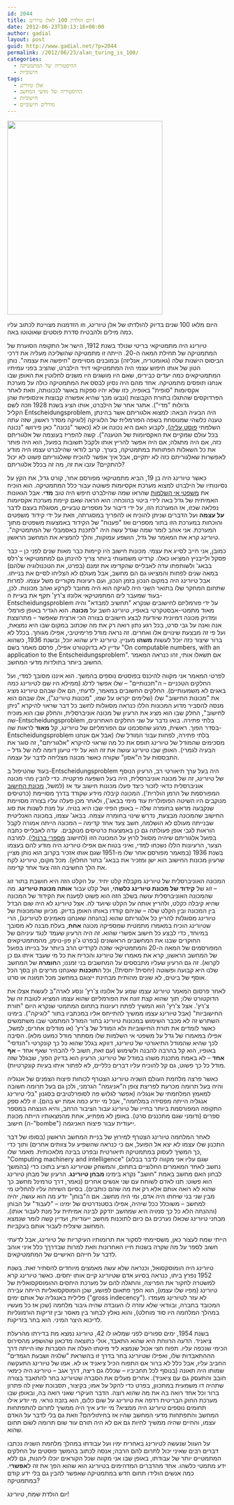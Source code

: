 ```yaml
---
id: 2044
title: יום הולדת 100 לאלן טיורינג!
date: 2012-06-23T10:13:16+00:00
author: gadial
layout: post
guid: http://www.gadial.net/?p=2044
permalink: /2012/06/23/alan_turing_is_100/
categories:
  - ההיסטוריה של המתמטיקה
  - חישוביות
tags:
  - אלן טיורינג
  - ההיסטוריה של מדעי המחשב
  - חישוביות
  - מודלים חישוביים
---
```

[<img class="alignnone size-full wp-image-2045" title="Alan_Turing_photo" src="http://www.gadial.net/wp-content/uploads/2012/06/Alan_Turing_photo.jpg" alt="" width="355" height="444" />](http://www.gadial.net/wp-content/uploads/2012/06/Alan_Turing_photo.jpg)

היום מלאו 100 שנים בדיוק להולדתו של אלן טיורינג, וזו הזדמנות מצויינת לכתוב עליו כמה מילים ולהבטיח סדרת פוסטים שאוטוטו באה.

טיורינג היה מתמטיקאי בריטי שנולד בשנת 1912, הישר אל התקופה הסוערת של המתמטיקה של תחילת המאה ה-20. הייתה זו מתמטיקה שהשליכה מעליה את דרכי הביסוס הישנות שלה (גאומטריה, אנליזה) ובמובנים מסויימים "חיפשה את עצמה". נותן הטון של אותו חיפוש עצמי היה המתמטיקאי דויד הילברט, שהציב בפני עמיתיו המתמטיקאים כמה יעדים כבירים, שאם היו מושגים היו משנים לחלוטין את האופן שבו אנחנו תופסים מתמטיקה. אחד מהם היה נסיון לבסס את המתמטיקה כולה על מערכת אקסיומות "סופית" באופיה, כזו שלא יהיו ספקות באשר לנכונותה, וזאת לאחר הפרדוקסים שהתגלו בתורת הקבוצות (ונבעו מכך שהיא אפשרה קבוצות אינסופיות שהן גדולות "מדי"). אתגר אחר של הילברט, אותו הציג בשנת 1928 וזכה לשם הקליל Entscheidungsproblem, היה הבעיה הבאה: למצוא אלגוריתם אשר בהינתן טענה כלשהי שמנוסחת בשפה הפורמלית של הלוגיקה (לוגיקה מסדר ראשון, שזה עתה השלמתי [פוסט עליה](http://www.gadial.net/2012/06/17/first_order_logic/)), לקבוע האם היא נכונה או לא (כאשר "נכונה" כאן פירושו "נכונה בכל עולם שמקיים את האקסיומות של הטענה"). קשה להפריז בעוצמה של אלגוריתם כזה, אם היה מתגלה; אם היה אפשר להריץ אותו ולקבל תשובות בפועל, הוא היה פותר את כל השאלות הפתוחות במתמטיקה, בערך. קרוב לודאי שהילברט עצמו היה מודע לאפשרות שאלגוריתם כזה לא יתקיים, אבל איך אפשר להוכיח שאלגוריתם פשוט לא יכול להתקיים? עזבו את זה, מה זה בכלל אלגוריתם?

כאשר טיורינג היה בן 19, הביא מתמטיקאי מפורסם אחר, קורט גדל, את הקץ על נסיונותיו של הילברט למצוא מערכת אקסיומות פשוטה עבור כלל המתמטיקה. הוא הוכיח את [משפטי אי השלמות](http://www.gadial.net/2009/05/03/godel_incompleteness_yes/) שהראו שמה שהילברט חיפש היה טוב **מדי**. אבל הגאונות האמיתית של גדל באה לידי ביטוי בהוכחה: הוא הראה שאם קיימת מערכת אקסיומות נפלאה שכזו, אז המערכת הזו, על ידי דיבור על מספרים טבעיים, מסוגלת בעצם לדבר **על עצמה** ועל הדברים שניתן להוכיח או להפריך במסגרתה, וזאת על ידי קידוד משפטים והוכחות במערכת הזו בתור מספרים ואז "פענוח" של הקידוד באמצעות משפטים מתוך המערכת. אני אוהב לומר שמה שגדל עשה היה "לתכנת באסמבלי של המתמטיקה". טיורינג קרא את המאמר של גדל, הושפע עמוקות, והלך להמציא את המחשב הראשון.

כמובן, אני חייב לסייג את עצמי. מכונות חישוב היו קיימות כבר מאות שנים לפני כן &#8211; כבר פסקל ולייבניץ המציאו כאלו. קרדיט משמעותי ביותר צריך להינתן גם למתמטיקאי צ'רלס בבאג' ולשותפתו עדה לאבלייס שהקדימו את זמנם (בפרט, את הטכנולוגיה שלהם) במאה שנים לפחות והמציאו גם הם מחשב, אבל מעולם לא הצליחו לסיים את בנייתו. אבל טיורינג היה במקום הנכון בזמן הנכון, ועם רעיונות מקוריים משל עצמו. למרות שתחום המחקר שלו בתואר השני היה לוגיקה הוא היה מחובר לקרקע ואהב מכונות. לכן, בעוד שמעבר לים המתמטיקאי אלונזו צ'רץ' תקף את בעיית ה-Entscheidungsproblem על ידי פורמליזם לחישובים שנקרא "תחשיב למבדא" והיה מאוד מתמטי-אבסטקרטי באופיו, טיורינג חשב על **מכונה**. הוא הגדיר באופן פורמלי ומדויק מכונה דמיונית שיודעת לבצע חישובים בצורה הכי ארצית שאפשר &#8211; מתרוצצת אנה ואנה על גבי סרט, בכל רגע נתון רואה רק את מה שכתוב במקום שבו היא נמצאת, ועל פי זה מבצעת שינויים אלו ואחרים. זה נראה מודל פרימיטיבי, אפילו מגוחך. בכלל לא ברור שיצור כזה יוכל לעשות **משהו** מעניין. טיורינג ידע שהוא יוכל, ובשנת 1936, כשהוא עדיין לא בדוקטורט אפילו, פרסם מאמר בשם "On computable numbers, with an application to the Entscheidungsproblem". אם תשאלו אותי, זהו כנראה המאמר החשוב ביותר בתולדות מדעי המחשב.

לפרטי המאמר אני מקווה להיכנס בפוסטים נוספים בהמשך. הוא איננו מסובך למדי, ועל החלקים הטכניים &#8211; ה"תכנותיים" &#8211; שלו אפשר לדלג (ממילא היו שם לטיורינג כמה באגים לא משמעותיים). החלקים החשובים במאמר, לדעתי, הם אלו שבהם טיורינג מציג את "מכונות החישוב" שלו (שלימים יקראו על שמו, "מכונות טיורינג"), אלו שבהם הוא מנסה להסביר מדוע המכונות הללו כנראה מסוגלות לחשב כל דבר שראוי להיקרא "ניתן לחישוב", החלק שבו הוא מציג את הרעיון של מכונה אוניברסלית, והחלק שבו הוא מוכיח שה-Entscheidungsproblem בלתי פתירה. בואו נדבר על שני החלקים האחרונים, בסדר הפוך. ראשית, מרגע שהסכמנו עם הפורמליזם של טיורינג, קל **מאוד** לראות שה-Entscheidungsproblem בלתי פתירה, לפחות עבור המודל שלו (אבל אם אנחנו מסכימים שהמודל של טיורינג תופס את כל מה שראוי להיקרא "אלגוריתם", זה סוגר את הבעיה לגמרי). האופן שבו טיורינג עושה את זה הוא על ידי טיעון דומה לזה של גדל &#8211; התבססות על ה"אסון" שקורה כאשר מכונה מצליחה לדבר על עצמה.

בעוד שהטיפול ב-Entscheidungsproblem היה בעל ערך תיאורטי רב, הרעיון הנוסף של טיורינג, זה של מכונה אוניברסלית, היה בעל השפעה פרקטית. כדי להבין מהי מכונה אוניברסלית כדאי לזכור כיצד פעלו מכונות חישוב עד אז (למשל, [מכונת החישוב](http://en.wikipedia.org/wiki/Tabulating_machine) המפורסמת של הרמן הולרית'). המכונה קיבלה מידע שקודד בדרך מסויימת (כרטיסים מנוקבים היו השיטה הפופולרית עוד מימי בבאג'), ולאחר מכן פעלה עליו בצורה מסויימת שנקבעה מראש בחומרה שלה &#8211; באופן הפיזי שבו היא בנויה. על מנת לשנות את סוג החישוב שהמכונה מבצעת, נדרש שינוי בחומרה עצמה. בבאג' עצמו, במכונה האנליטית שבנייתה מעולם לא הושלמה, חשב צעד אחד קדימה &#8211; המכונה הייתה אמורה לקבל הוראות לגבי אופן פעולתה גם כן באמצעות כרטיסים מנוקבים.  עדה לאבלייס כתבה בפועל אלגוריתם שיהיה מסוגל לרוץ על המכונה הזו (לחישוב [מספרי ברנולי](http://www.gadial.net/2012/03/02/bernoulli_numbers/)). למרבה הצער, הרעיונות הללו נשכחו למדי, ואיני בטוח אם אפילו טיורינג היה מודע להם בעצמו בשנת 1936 (במאמר מפורסם אחר שלו מ-1951 שגם אותו אזכיר בקרוב הוא נותן מציין שרעיון מכונות החישוב הוא ישן ומזכיר את בבאג' בתור החלוץ). מכל מקום, טיורינג לקח את הלך החשיבה הזה צעד אחד קדימה.

המכונה האוניברסלית של טיורינג מקבלת קלט יחיד. על הקלט הזה היא חושבת בתור זוג &#8211; זוג של **קידוד של מכונת טיורינג כלשהי**, ושל קלט עבור **אותה מכונת טיורינג**. מה שהמכונה האוניברסלית עושה בשלב הזה הוא פשוט לפענח את הקידוד של המכונה שהיא קיבלה כקלט, ולהריץ אותה על הקלט שיועד לה. אצל טיורינג לא היה שום הבדל בין המכונה ובין הקלט שלה &#8211; שניהם קודדו באותו האופן בדיוק. מכיוון שהמכונות של טיורינג מסוגלות להריץ כל אלגוריתם שהוא (בהנחה שאנחנו מאמינים לטיורינג), הרי שטיורינג הוכיח במאמרו מתמטית שמספיקה מכונה **אחת**, בעלת מבנה לא מסובך במיוחד, כדי לבצע כל חישוב אפשרי שהוא. זה היה הרעיון שעמד לנגד עיניהם של החוקרים שבנו את המחשבים הראשונים (בפרט ג'ון פון-נוימן, מהמתמטיקאים המפורסמים של המאה ה-20 והמתמטיקאי שזכה לקרדיט הרב ביותר על בנייתו בפועל של המחשב הראשון, קרא את מאמרו של טיורינג והכריח את כל מי שעבד איתו גם כן לקרוא). זה גם הרעיון שעליו מתבססים על המחשבים בני זמננו; ה**חומרה** של המחשב שלנו היא קבועה ופשוטה (יחסית! יחסית!), וכל ה**תוכנות** שאנחנו מריצים הן בסך הכל אוסף של ביטים, לא שונים מהותית מבחינת ייצוגם במחשב מכל תמונה או סרט.

לאחר פרסום המאמר טיורינג עצמו שמע על אלונזו צ'רץ' ונסע לארה"ב לעשות אצלו את הדוקטורט שלו; תוך שהוא קצת זונח את הפורמליזם שהוא עצמו המציא לטובת זה של צ'רץ'. אצל צ'רץ' הוא המשיך לפתח רעיונות בתחום המתמטי שנקרא היום "תורת החישוביות" (אבל טיורינג עצמו ממשיך להתייחס אליו במכתביו בתור "לוגיקה"). בימינו השתרש זה לא מכבר השימוש במכונות טיורינג בתור המודל המתמטי שבו משתמשים כאשר לומדים את תורת החישוביות ולא המודל של צ'רץ' (או מודלים אחרים; למשל, אפילו במאמרו של גדל על משפטי אי השלמות שלו מסתתר מודל כמעט מלא). הסיבה לכך שהיא שהמודל התיאורטי של טיורינג, דווקא בגלל שהוא כל כך קונקרטי ו"הנדסי" באופיו, הוא קל בהרבה להבנה ולשימוש (עם זאת, חשוב לי להבהיר שאף אחד &#8211; **אף אחד** &#8211; לא באמת מתכנת משהו במודל של טיורינג; הרעיון הוא בדיוק הפוך, שבגלל שזה מודל כל כך פשוט, גם קל להוכיח עליו דברים כלליים, לא לפתור איתו בעיות קונקרטיות).

כאשר פרצה מלחמת העולם השניה טיורינג הצטרף לכוחות פיצוח הצפנים של אנגליה והיה בעל תרומה מכרעת לפריצת צופן ה"אניגמה" הגרמני, ולכן גם בעל תרומה חשובה למאמץ המלחמתי של אנגליה (אפשר לגלוש פה לסופרלטיבים בסגנון "בלי טיורינג אנגליה הייתה מפסידה במלחמה", אבל מי יודע כמה אמת יש בהם). זו ללא ספק התקופה המפורסמת ביותר בחייו של טיורינג עבור הציבור הרחב, והיא הונצחה במספר ספרים (ודומני שגם מתכננים סרט). באופן לא מפתיע, אחת מהמצאותיו הייתה מכונת חישוב (ה-"bombe") ייעודית עבור פיצוח האניגמה.

לאחר המלחמה טיורינג הצטרף למירוץ של בניית המחשב הראשון (בסופו של דבר התכנון שלו עצמו לא יצא אל הפועל, אם כי כנראה שהשפיע על צוותים אחרים) ותוך כדי כך המשיך לעסוק במתמטיקה תיאורטית ובפרט בבינה מלאכותית. מאמר שלו, "Computing machinery and intelligence" (שגם עליו אני מקווה לדבר בבלוג בהמשך) נחשב לאחד המאמרים החלוציים בתחום, והמשחק שטיורינג הציע בתוכו כדי לבחון האם מחשב באמת "חושב" נקרא בימינו **מבחן טיורינג**. הרעיון של מבחן טיורינג הוא פשוט: תנו לאדם לשוחח עם שני אנשים אחרים (נאמר, דרך טרמינל מחשב כך שהוא לא רואה אותם אלא רק את מה שהם כותבים). בסיום השיחה עליו להחליט מי מבין שני בני שיחתו היה אדם, ומי היה מחשב. אם ה"בוחן" יודע מה הוא עושה, יהיה למחשב &#8211; משוכלל ככל שיהיה, אפילו בסטנדרטים של ימינו &#8211; "לעבוד" על הבוחן (וההנחה הלא כל כך סמויה היא שמחשב יזדקק לבינה אמיתית על מנת לעבור אותו). מבחני טיורינג שכאלו נערכים גם כיום לתוכנות מחשב ייעודיות, ועדיין קשה לומר שנמצא המחשב שיצליח לעבור אותם בעקביות.

הייתי שמח לעצור כאן, משסיימתי לסקור את תרומותיו העיקריות של טיורינג, אבל לדעתי חשוב לספר על מה שקרה בשנות חייו האחרונות וזאת למרות שבדרךך כלל איני אוהב לדבר על חייהם האישיים של המתמטיקאים.

טיורינג היה הומוסקסואל, וכנראה שלא עשה מאמצים מיוחדים להסתיר זאת. בשנת 1952 נפרץ ביתו, כנראה בסיוע אדם שטיורינג קיים אותו יחסים. כאשר טיורינג קרא למשטרה לחקור את הפריצה, והתגלה להם על מערכת היחסים ההומוסקסואלית של טיורינג (מפיו שלו עצמו), הוא הפך פתאום לפושע, שכן הומוסקסואליות הייתה עבירה פלילית באנגליה של אותם ימים ("gross indecency"). לא עזר לטיורינג מעמדו המכובד בחברה, ובוודאי שלא עזרה לו העובדה שהיה גיבור מלחמה (שכן אז כל מעשיו במהלך המלחמה היו סוד מוחלט), והוא נאלץ לבחור בין מאסר ובין זריקות הורמונליות לדיכוא היצר המיני. הוא בחר בזריקות.

בשנת 1954, ימים ספורים לפני שמלאו לו 42, טיורינג נמצא מת בדירתו מהרעלת ציאניד. הדעה הרווחת היא שהוא התאבד, אולי כתוצאה מדכאון שהושפע מהסירוס הכימי שנכפה עליו. תפוח חצי אכול שנמצא ליד מיטתו העלה את הסברות שזו הייתה דרך הההתאבדות שלו, ואפילו שטיורינג בחר בדרך זו בהשראת "שלגיה ושבעת הגמדים" החביב עליו, אבל כלל לא ברור אם התפוח הכיל ציאניד או לא. אמו של טיורינג התעקשה שמותו היה תאונה (בנוסף לכל תחביביו &#8211; שכללו גם ריצה, דרך אגב &#8211; טיורינג היה כימאי חובב והתעסק גם עם ציאניד). אחרים מעלים את הסברה שטיורינג בחר להתאבד בצורה שתהיה דו משמעית במתכוון, בפרט כדי להקל על אמו; בקיצור, תסבוכת שאין לה פתרון ברור וכל אחד רואה בה את מה שהוא רוצה. הדבר העיקרי שאני רואה בה, ובאופן שבו מערכת החוק הבריטית רדפה את טיורינג על שום כלום, הוא בזבוז נוראי. מי יודע אילו תחומים נוספים טיורינג היה ממציא? מי יודע איך היה ממשיך לתרום להתפתחות המחשב והתפתחות מדעי המחשב שהיו אז בחיתוליהם? וזאת גם בלי לדבר על האדם עצמו, והחיים שהיה ממשיך לחיות גם אם לא היה תורם עוד שום תרומה לשום תחום שהוא.

על העוול שנעשה לטיורינג באחרית ימיו ועל עבודתו במהלך מלחמת השניה נכתבו דברים רבים שאיני יכול לתרום להם הרבה; אנסה לכתוב בהמשך פוסטים על החלקים המתמטיים יותר של עבודתו, באופן שבו אני מקווה שכל הקוראים יוכלו ליהנות, גם ללא ידע מתמטי כלשהו. אחד מהדברים המדהימים בטיורינג הוא שהוא הפך את זה ל**אפשרי**. כמה אנשים הולידו תחום חדש במתמטיקה שאפשר להבין גם בלי ידע קודם במתמטיקה?

יום הולדת שמח, טיורינג!